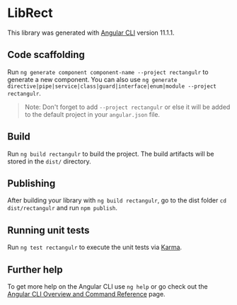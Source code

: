 # LibRect

This library was generated with [Angular CLI](https://github.com/angular/angular-cli) version 11.1.1.

## Code scaffolding

Run `ng generate component component-name --project rectangulr` to generate a new component. You can also use `ng generate directive|pipe|service|class|guard|interface|enum|module --project rectangulr`.

> Note: Don't forget to add `--project rectangulr` or else it will be added to the default project in your `angular.json` file.

## Build

Run `ng build rectangulr` to build the project. The build artifacts will be stored in the `dist/` directory.

## Publishing

After building your library with `ng build rectangulr`, go to the dist folder `cd dist/rectangulr` and run `npm publish`.

## Running unit tests

Run `ng test rectangulr` to execute the unit tests via [Karma](https://karma-runner.github.io).

## Further help

To get more help on the Angular CLI use `ng help` or go check out the [Angular CLI Overview and Command Reference](https://angular.io/cli) page.
